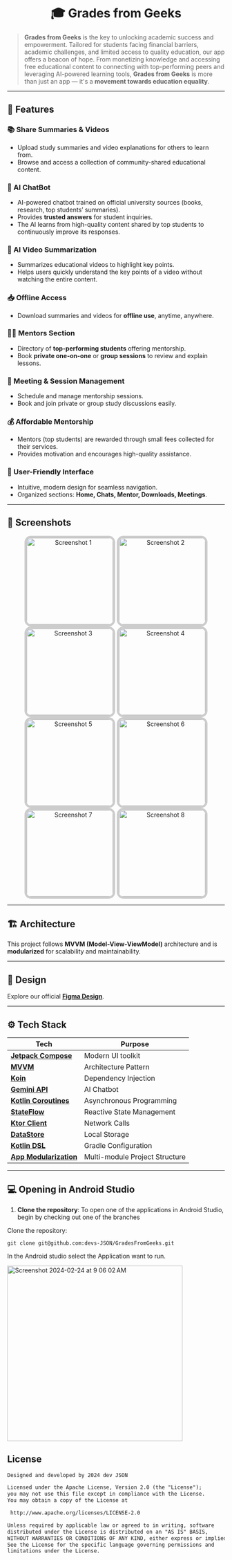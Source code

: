 <h1 align="center">🎓 Grades from Geeks</h1>

> **Grades from Geeks** is the key to unlocking academic success and empowerment. Tailored for students facing financial barriers, academic challenges, and limited access to quality education, our app offers a beacon of hope. From monetizing knowledge and accessing free educational content to connecting with top-performing peers and leveraging AI-powered learning tools, **Grades from Geeks** is more than just an app — it's a **movement towards education equality**.

---

## 🚀 Features

### 📚 Share Summaries & Videos
- Upload study summaries and video explanations for others to learn from.
- Browse and access a collection of community-shared educational content.

### 🤖 AI ChatBot
- AI-powered chatbot trained on official university sources (books, research, top students’ summaries).
- Provides **trusted answers** for student inquiries.
- The AI learns from high-quality content shared by top students to continuously improve its responses.

### 🎥 AI Video Summarization
- Summarizes educational videos to highlight key points.
- Helps users quickly understand the key points of a video without watching the entire content.

### 📥 Offline Access
- Download summaries and videos for **offline use**, anytime, anywhere.

### 👨‍🏫 Mentors Section
- Directory of **top-performing students** offering mentorship.
- Book **private one-on-one** or **group sessions** to review and explain lessons.

### 📅 Meeting & Session Management
- Schedule and manage mentorship sessions.
- Book and join private or group study discussions easily.

### 💰 Affordable Mentorship
- Mentors (top students) are rewarded through small fees collected for their services.
- Provides motivation and encourages high-quality assistance.

### 🎨 User-Friendly Interface
- Intuitive, modern design for seamless navigation.
- Organized sections: **Home, Chats, Mentor, Downloads, Meetings**.

---

## 📸 Screenshots

<div align="center">
  <img src="https://github.com/user-attachments/assets/da51f98a-bb1a-4207-b6ea-c940b43bf723" alt="Screenshot 1" width="200" style="border: 5px solid #ccc; border-radius: 15px;">
  <img src="https://github.com/user-attachments/assets/ce09e550-8a87-4cf9-9926-bb106294a82d" alt="Screenshot 2" width="200" style="border: 5px solid #ccc; border-radius: 15px;">
  <img src="https://github.com/user-attachments/assets/42da0889-e63b-4789-9f7b-3665c77519dc" alt="Screenshot 3" width="200" style="border: 5px solid #ccc; border-radius: 15px;">
  <img src="https://github.com/user-attachments/assets/a48e5b01-f877-4935-9209-6d7f2031a1c2" alt="Screenshot 4" width="200" style="border: 5px solid #ccc; border-radius: 15px;">
  <img src="https://github.com/user-attachments/assets/e1a4d90c-1673-4110-b39d-7c7cbef532ac" alt="Screenshot 5" width="200" style="border: 5px solid #ccc; border-radius: 15px;">
  <img src="https://github.com/user-attachments/assets/15b89f55-951d-4dbd-9c9c-d33fa11e4bda" alt="Screenshot 6" width="200" style="border: 5px solid #ccc; border-radius: 15px;">
  <img src="https://github.com/user-attachments/assets/1b7e5bd7-8408-49c8-bc21-5d017553caa9" alt="Screenshot 7" width="200" style="border: 5px solid #ccc; border-radius: 15px;">
  <img src="https://github.com/user-attachments/assets/f5c90404-08f6-4050-995a-fb29e08e607f" alt="Screenshot 8" width="200" style="border: 5px solid #ccc; border-radius: 15px;">
</div>

---

## 🏗 Architecture

This project follows **MVVM (Model-View-ViewModel)** architecture and is **modularized** for scalability and maintainability.

---

## 🎨 Design

Explore our official **[Figma Design](https://www.figma.com/design/bicKoQQjXbTrIkySIvm9YL/Untitled?node-id=1-1345&t=vLkOkVQIUjdSQAkr-1)**.

---

## ⚙️ Tech Stack

| Tech                       | Purpose                                    |
|----------------------------|--------------------------------------------|
| **[Jetpack Compose](https://developer.android.com/jetpack/compose)** | Modern UI toolkit                          |
| **[MVVM](https://en.wikipedia.org/wiki/Model%E2%80%93view%E2%80%93viewmodel)** | Architecture Pattern                       |
| **[Koin](https://insert-koin.io/)**                    | Dependency Injection                        |
| **[Gemini API](https://ai.google.dev/gemini-api/docs)** | AI Chatbot        |
| **[Kotlin Coroutines](https://developer.android.com/kotlin/coroutines)** | Asynchronous Programming                   |
| **[StateFlow](https://developer.android.com/kotlin/flow/stateflow-and-sharedflow)** | Reactive State Management                  |
| **[Ktor Client](https://ktor.io/docs/getting-started-ktor-client.html)** | Network Calls                              |
| **[DataStore](https://developer.android.com/jetpack/androidx/releases/datastore)** | Local Storage                              |
| **[Kotlin DSL](https://docs.gradle.org/current/userguide/kotlin_dsl.html)** | Gradle Configuration                       |
| **[App Modularization](https://developer.android.com/topic/modularization)** | Multi-module Project Structure             |

---

## 💻 Opening in Android Studio

1. **Clone the repository**:
   To open one of the applications in Android Studio, begin by checking out one of the branches

Clone the repository:
```
git clone git@github.com:devs-JSON/GradesFromGeeks.git
```
In the Android studio select the Application want to run.

<img width="406" alt="Screenshot 2024-02-24 at 9 06 02 AM" src="https://github.com/user-attachments/assets/00802294-8781-47d4-adbc-810bb40101e7">



## License

  ```xml
Designed and developed by 2024 dev JSON

Licensed under the Apache License, Version 2.0 (the "License");
you may not use this file except in compliance with the License.
You may obtain a copy of the License at

   http://www.apache.org/licenses/LICENSE-2.0

Unless required by applicable law or agreed to in writing, software
distributed under the License is distributed on an "AS IS" BASIS,
WITHOUT WARRANTIES OR CONDITIONS OF ANY KIND, either express or implied.
See the License for the specific language governing permissions and
limitations under the License.
```